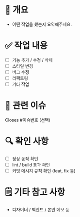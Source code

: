 # 📌 개요

- 어떤 작업을 했는지 요약해주세요.

# ✅ 작업 내용

- [ ] 기능 추가 / 수정 / 삭제
- [ ] 스타일 변경
- [ ] 버그 수정
- [ ] 리팩토링
- [ ] 기타 작업

# 📎 관련 이슈

Closes #이슈번호 (선택)

# 🔍 확인 사항

- [ ] 정상 동작 확인
- [ ] lint / build 통과 확인
- [ ] 커밋 메시지 규칙 확인 (feat, fix 등)

# 🗒️ 기타 참고 사항

- 디자이너 / 백엔드 / 본인 메모 등
